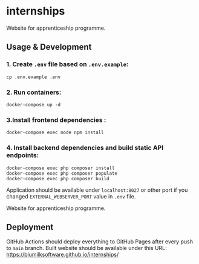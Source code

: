 # internships

Website for apprenticeship programme.

## Usage & Development

### 1. Create `.env` file based on `.env.example`:
```shell script
cp .env.example .env
```

### 2. Run containers:
```shell script
docker-compose up -d
```
### 3.Install frontend dependencies :
```
docker-compose exec node npm install
```

### 4. Install backend dependencies and build static API endpoints:
```shell script
docker-compose exec php composer install
docker-compose exec php composer populate
docker-compose exec php composer build
```
Application should be available under `localhost:8027` or other port if you changed `EXTERNAL_WEBSERVER_PORT` value in `.env` file.

Website for apprenticeship programme.
## Deployment

GitHub Actions should deploy everything to GitHub Pages after every push to `main` branch. Built website should be available under this URL: https://blumilksoftware.github.io/internships/


